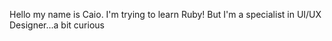 Hello my name is Caio. I'm trying to learn Ruby!
But I'm a specialist in UI/UX Designer...a bit curious
<!---
cnovaesx/cnovaesx is a ✨ special ✨ repository because its `README.md` (this file) appears on your GitHub profile.
You can click the Preview link to take a look at your changes.
--->
